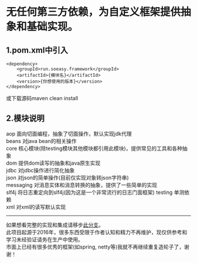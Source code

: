 无任何第三方依赖，为自定义框架提供抽象和基础实现。
========
1.pom.xml中引入
-------------------
    <dependency>
		<groupId>run.soeasy.framework</groupId>
		<artifactId>{模块名}</artifactId>
		<version>{你想使用的版本}</version>
	</dependency>
或下载源码maven clean install

2.模块说明
-------------------

 aop   				面向切面编程，抽象了切面操作，默认实现jdk代理  
 beans 				对java bean的相关操作  
 core 				核心模块(除testing模块其他模块都引用此模块)，提供常见的工具和各种抽象  
 dom     			提供dom读写的抽象和java原生实现  
 jdbc				对jdbc操作进行简化抽象  
 json				对json的简单操作(目前仅实现对象转json字符串)  
 messaging			对消息实体和消息转换的抽象，提供了一些简单的实现  
 slf4j				将日志重定向到slf4j(因为这是一个非常流行的日志门面框架) 
 testing	 			单测依赖  
 xml					对xml的读写默认实现  
 
--------------------

 如果想看完整的实现和集成请移步[此分支](https://github.com/wcnnkh/framework/tree/base.io)。  
 此项目起源于2016年，很多东西受限于作者认知和精力不再维护，现仅供参考和学习未经验证请务在生产中使用。  
 市面上已经有很多优秀的框架(如spring, netty等)我就不再继续重复造轮子了，谢谢！  

